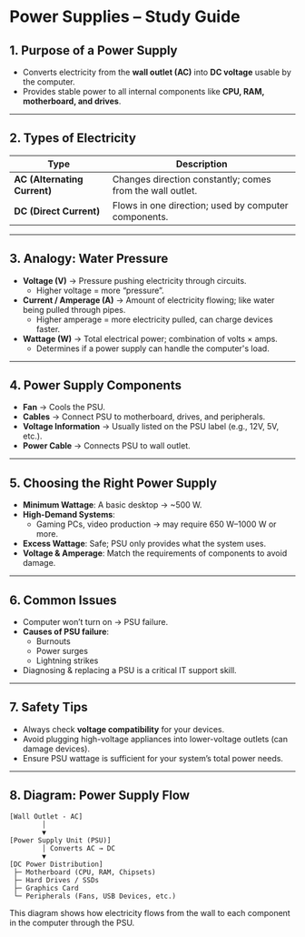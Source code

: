 # Power Supplies – Study Guide

## 1. Purpose of a Power Supply
- Converts electricity from the **wall outlet (AC)** into **DC voltage** usable by the computer.
- Provides stable power to all internal components like **CPU, RAM, motherboard, and drives**.

---

## 2. Types of Electricity
| Type | Description |
|------|-------------|
| **AC (Alternating Current)** | Changes direction constantly; comes from the wall outlet. |
| **DC (Direct Current)** | Flows in one direction; used by computer components. |

---

## 3. Analogy: Water Pressure
- **Voltage (V)** → Pressure pushing electricity through circuits.
  - Higher voltage = more “pressure”.
- **Current / Amperage (A)** → Amount of electricity flowing; like water being pulled through pipes.
  - Higher amperage = more electricity pulled, can charge devices faster.
- **Wattage (W)** → Total electrical power; combination of volts × amps.
  - Determines if a power supply can handle the computer's load.

---

## 4. Power Supply Components
- **Fan** → Cools the PSU.
- **Cables** → Connect PSU to motherboard, drives, and peripherals.
- **Voltage Information** → Usually listed on the PSU label (e.g., 12V, 5V, etc.).
- **Power Cable** → Connects PSU to wall outlet.

---

## 5. Choosing the Right Power Supply
- **Minimum Wattage**: A basic desktop → ~500 W.
- **High-Demand Systems**:
  - Gaming PCs, video production → may require 650 W–1000 W or more.
- **Excess Wattage**: Safe; PSU only provides what the system uses.
- **Voltage & Amperage**: Match the requirements of components to avoid damage.

---

## 6. Common Issues
- Computer won’t turn on → PSU failure.
- **Causes of PSU failure**:
  - Burnouts
  - Power surges
  - Lightning strikes
- Diagnosing & replacing a PSU is a critical IT support skill.

---

## 7. Safety Tips
- Always check **voltage compatibility** for your devices.
- Avoid plugging high-voltage appliances into lower-voltage outlets (can damage devices).
- Ensure PSU wattage is sufficient for your system’s total power needs.

---

## 8. Diagram: Power Supply Flow

```
[Wall Outlet - AC]
        │
        ▼
[Power Supply Unit (PSU)]
        │ Converts AC → DC
        ▼
[DC Power Distribution]
 ├─ Motherboard (CPU, RAM, Chipsets)
 ├─ Hard Drives / SSDs
 ├─ Graphics Card
 └─ Peripherals (Fans, USB Devices, etc.)
```
This diagram shows how electricity flows from the wall to each component in the computer through the PSU.

